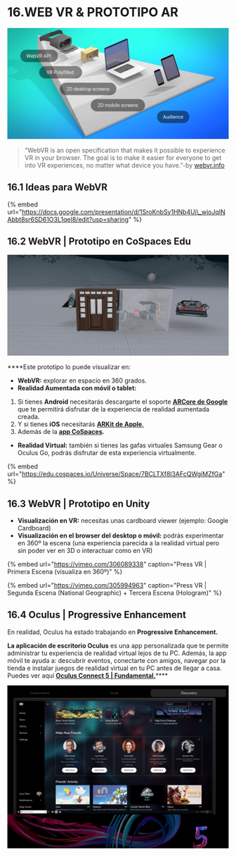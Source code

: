 # 16.WEB VR & PROTOTIPO AR

![](.gitbook/assets/progressiveenhacementproject.png)

> “WebVR is an open specification that makes it possible to experience VR in your browser. The goal is to make it easier for everyone to get into VR experiences, no matter what device you have.”-by [webvr.info](https://webvr.info/)

## 16.1 Ideas para WebVR

{% embed url="https://docs.google.com/presentation/d/1SroKnbSy1HNb4Uj\_wjoJqINAbbt8sr6SD61O3L1qeI8/edit?usp=sharing" %}

## 16.2 WebVR \| Prototipo en CoSpaces Edu

![](.gitbook/assets/onboarding_presentacionsala_externo.png)

  
****Este prototipo lo puede visualizar en:

* **WebVR:** explorar en espacio en 360 grados. 
* **Realidad Aumentada con móvil o tablet:** 

1. Si tienes **Android** necesitarás descargarte el soporte [**ARCore de Google** ](https://developers.google.com/ar/)que te permitirá disfrutar de la experiencia de realidad aumentada creada. 
2. Y si tienes **iOS** necesitarás [**ARKit de Apple**.](https://developer.apple.com/arkit/)
3. Además de la [**app CoSpaces**](https://cospaces.io/edu/)**.**

* **Realidad Virtual:** también si tienes las gafas virtuales Samsung Gear o Oculus Go, podrás disfrutar de esta experiencia virtualmente.

{% embed url="https://edu.cospaces.io/Universe/Space/7BCLTXf8l3AFcQWgiMZfGa" %}

## 16.3 WebVR \| Prototipo en Unity

* **Visualización en VR:** necesitas unas cardboard viewer \(ejemplo: Google Cardboard\)
* **Visualización en el browser del desktop o móvil:** podrás experimentar en 360º la escena \(una experiencia parecida a la realidad virtual pero sin poder ver en 3D o interactuar como en VR\)

{% embed url="https://vimeo.com/306089338" caption="Press VR \| Primera Escena \(visualiza en 360º\)" %}

{% embed url="https://vimeo.com/305994963" caption="Press VR \| Segunda Escena \(National Geographic\) + Tercera Escena \(Hologram\)" %}

## 16.4 Oculus \| Progressive Enhancement

En realidad, Oculus ha estado trabajando en **Progressive Enhancement.**

**La aplicación de escritorio Oculus** es una app personalizada que te permite administrar tu experiencia de realidad virtual lejos de tu PC. Además, la app móvil te ayuda a: descubrir eventos, conectarte con amigos, navegar por la tienda e instalar juegos de realidad virtual en tu PC antes de llegar a casa. Puedes ver aquí [**Oculus Connect 5 \| Fundamental.**](https://www.youtube.com/watch?v=o7OpS7pZ5ok&feature=youtu.be)\*\*\*\*

![](.gitbook/assets/oculusconnect5_pressvr.png)

  


